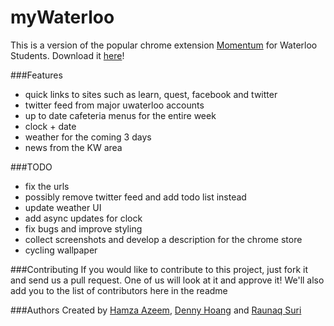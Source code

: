 myWaterloo
============
This is a version of the popular chrome extension [Momentum](https://chrome.google.com/webstore/detail/momentum/laookkfknpbbblfpciffpaejjkokdgca?hl=en) for Waterloo Students. Download it [here](https://chrome.google.com/webstore/detail/mywaterloo/pfkjgdkkbepmadamhajdjcjkiellcjmd)!

###Features
- quick links to sites such as learn, quest, facebook and twitter
- twitter feed from major uwaterloo accounts
- up to date cafeteria menus for the entire week
- clock + date
- weather for the coming 3 days
- news from the KW area

###TODO
- fix the urls
- possibly remove twitter feed and add todo list instead
- update weather UI
- add async updates for clock
- fix bugs and improve styling
- collect screenshots and develop a description for the chrome store
- cycling wallpaper

###Contributing
If you would like to contribute to this project, just fork it and send us a pull request. One of us will look at it and approve it! We'll also add you to the list of contributors here in the readme

###Authors
Created by [Hamza Azeem](http://github.com/HamzaAzeem), [Denny Hoang](http://github.com/DennyHoang) and [Raunaq Suri](http://github.com/RaunaqSuri)

